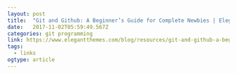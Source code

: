 ```yaml
---
layout: post 
title:  "Git and Github: A Beginner’s Guide for Complete Newbies | Elegant Themes Blog" 
date:   2017-11-02T05:59:49.567Z 
categories: git programming 
link: https://www.elegantthemes.com/blog/resources/git-and-github-a-beginners-guide-for-complete-newbies 
tags:
  - links
ogtype: article 
---
```


